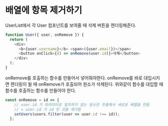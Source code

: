 # 배열에 항목 제거하기

UserList에서 각 User 컴포넌트를 보여줄 때 삭제 버튼을 렌더링해준다.

```javascript
function User({ user, onRemove }) {
  return (
    <div>
      <b>{user.username}</b> <span>({user.email})</span>
      <button onClick={() => onRemove(user.id)}>삭제</button>
    </div>
  );
}
```

onRemove를 호출하는 함수를 만들어서 넣어줘야한다.
onRemove를 바로 대입시키면 렌더링이 될 때 onRemove가 호출되어 원소가 삭제된다.
위와같이 함수를 대입할 때 함수를 호출하는 함수를 만들어야 한다.

```javascript
const onRemove = id => {
    // user.id 가 파라미터로 일치하지 않는 원소만 추출해서 새로운 배열을 만듬
    // = user.id 가 id 인 것을 제거함
    setUsers(users.filter(user => user.id !== id));
  };
```
